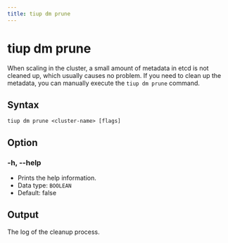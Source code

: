```yaml
---
title: tiup dm prune
---
```


# tiup dm prune

When scaling in the cluster<!--(/tiup/tiup-component-dm-scale-in.md) -->, a small amount of metadata in etcd is not cleaned up, which usually causes no problem. If you need to clean up the metadata, you can manually execute the `tiup dm prune` command.

## Syntax

```shell
tiup dm prune <cluster-name> [flags]
```

## Option

### -h, --help

- Prints the help information.
- Data type: `BOOLEAN`
- Default: false

## Output

The log of the cleanup process.
